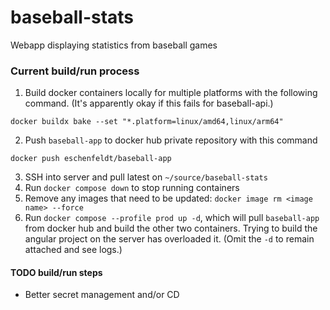 # baseball-stats
Webapp displaying statistics from baseball games

### Current build/run process

1. Build docker containers locally for multiple platforms with the following command. (It's apparently okay if this fails for baseball-api.)
```
docker buildx bake --set "*.platform=linux/amd64,linux/arm64"
```
2. Push `baseball-app` to docker hub private repository with this command
```
docker push eschenfeldt/baseball-app
```
3. SSH into server and pull latest on `~/source/baseball-stats`
4. Run `docker compose down` to stop running containers
5. Remove any images that need to be updated: `docker image rm <image name> --force`
6. Run `docker compose --profile prod up -d`, which will pull `baseball-app` from docker hub and build the other two containers. Trying to build the angular project on the server has overloaded it. (Omit the `-d` to remain attached and see logs.)

#### TODO build/run steps

- Better secret management and/or CD
